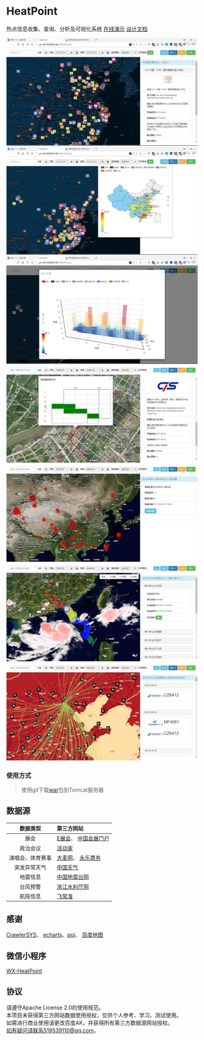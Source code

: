 # HeatPoint

热点信息收集、查询、分析及可视化系统 [在线演示](http://cloudforwork.cn/heatpoint) [设计文档](https://github.com/zrtzrt/HeatPoint/raw/master/docs/%E7%AE%97%E6%B3%95%E6%8F%8F%E8%BF%B0%E5%92%8C%E8%BD%AF%E4%BB%B6%E8%AE%BE%E8%AE%A1%E8%AF%B4%E6%98%8E%E4%B9%A6.docx)

[![主视图](https://github.com/zrtzrt/HeatPoint/raw/master/docs/img/%E4%B8%BB%E8%A7%86%E5%9B%BE.JPG)](http://cloudforwork.cn/heatpoint)
[![统计1](https://github.com/zrtzrt/HeatPoint/raw/master/docs/img/%E7%BB%9F%E8%AE%A1%E8%A7%86%E5%9B%BE1.JPG)](http://cloudforwork.cn/heatpoint)
[![统计2](https://github.com/zrtzrt/HeatPoint/raw/master/docs/img/%E7%BB%9F%E8%AE%A1%E8%A7%86%E5%9B%BE2.JPG)](http://cloudforwork.cn/heatpoint)
[![统计3](/docs/img/详细信息.png)](http://cloudforwork.cn/heatpoint)
[![地震信息](/docs/img/地震信息.png)](http://cloudforwork.cn/heatpoint)
[![台风预警](/docs/img/台风预警.png)](http://cloudforwork.cn/heatpoint)
[![航班信息](/docs/img/航班信息.png)](http://cloudforwork.cn/heatpoint)

### 使用方式

> 使用git下载[war](https://github.com/zrtzrt/HeatPoint/raw/master/war/HeatPoint.war)包到Tomcat服务器

## 数据源

|   数据类型   | 第三方网站                                    |
| :------: | :--------------------------------------- |
|    展会    | [E展会](http://www.eshow365.com/)、 [中国会展门户](http://www.cnena.com/) |
|   政治会议   | [活动家](https://www.huodongjia.com/)       |
| 演唱会、体育赛事 | [大麦网](https://www.damai.cn/)、 [永乐票务](http://www.228.com.cn/) |
|  突发异常天气  | [中国天气](http://www.weather.com.cn/)       |
|   地震信息   | [中国地震台网](http://news.ceic.ac.cn/)       |
|   台风预警   | [浙江水利厅网](http://www.zjwater.gov.cn/)       |
|   航班信息   | [飞常准](http://www.variflight.com/)        |

## 感谢

  [CrawlerSYS](https://github.com/zrtzrt/CrawlerSYS)、 [echarts](https://github.com/ecomfe/echarts)、[poi](https://github.com/apache/poi)、  [百度地图](http://map.baidu.com/)
  
## 微信小程序
[WX-HeatPoint](https://github.com/zrtzrt/WX-HeatPoint)

## 协议

请遵守Apache License 2.0的使用规范。  
本项目未获得第三方网站数据使用授权，仅供个人参考、学习、测试使用。  
如需进行商业使用请更改百度AK，并获得所有第三方数据源网站授权。  
如有疑问请联系519539110@qq.com。
